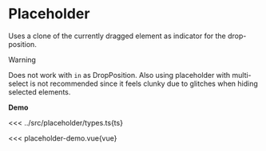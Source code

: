 # Placeholder

Uses a clone of the currently dragged element as indicator for the drop-position.

> [!WARNING]
> Does not work with `in` as DropPosition. Also using placeholder with multi-select is not recommended since it feels clunky due to glitches when hiding selected elements.

<script setup>
  import 'dndrxjs/dist/styles.css'
  import { defineClientComponent } from 'vitepress'

  const PlaceholderDemo = defineClientComponent(() => import('./placeholder-demo.vue'))
</script>

**Demo**

<PlaceholderDemo></PlaceholderDemo>

<<< ../src/placeholder/types.ts{ts}

<<< placeholder-demo.vue{vue}
